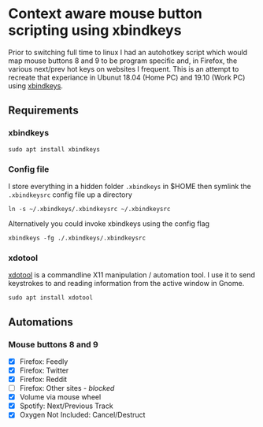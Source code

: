 # Context aware mouse button scripting using xbindkeys

Prior to switching full time to linux I had an autohotkey script which would map mouse buttons 8 and 9 to be program specific and, in Firefox, the various next/prev hot keys on websites I frequent. This is an attempt to recreate that experiance in Ubunut 18.04 (Home PC) and 19.10 (Work PC) using [xbindkeys](https://linux.die.net/man/1/xbindkeys).

## Requirements

### xbindkeys

    sudo apt install xbindkeys

### Config file

I store everything in a hidden folder `.xbindkeys` in $HOME then symlink the `.xbindkeysrc` config file up a directory

    ln -s ~/.xbindkeys/.xbindkeysrc ~/.xbindkeysrc

Alternatively you could invoke xbindkeys using the config flag

    xbindkeys -fg ./.xbindkeys/.xbindkeysrc

### xdotool

[xdotool](http://manpages.ubuntu.com/manpages/trusty/man1/xdotool.1.html) is a commandline X11 manipulation / automation tool. I use it to send keystrokes to and reading information from the active window in Gnome.

    sudo apt install xdotool

## Automations

### Mouse buttons 8 and 9

- [x] Firefox: Feedly 
- [x] Firefox: Twitter
- [x] Firefox: Reddit
- [ ] Firefox: Other sites - *blocked*
- [x] Volume via mouse wheel
- [x] Spotify: Next/Previous Track
- [X] Oxygen Not Included: Cancel/Destruct